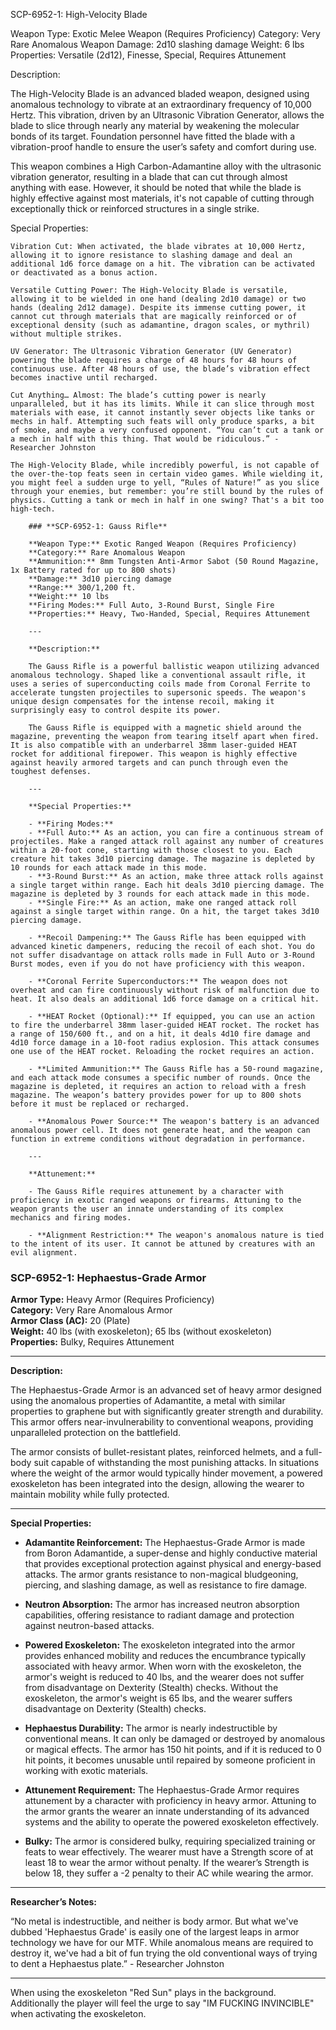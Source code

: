 SCP-6952-1: High-Velocity Blade

Weapon Type: Exotic Melee Weapon (Requires Proficiency)
Category: Very Rare Anomalous Weapon
Damage: 2d10 slashing damage
Weight: 6 lbs
Properties: Versatile (2d12), Finesse, Special, Requires Attunement

Description:

The High-Velocity Blade is an advanced bladed weapon, designed using anomalous technology to vibrate at an extraordinary frequency of 10,000 Hertz. This vibration, driven by an Ultrasonic Vibration Generator, allows the blade to slice through nearly any material by weakening the molecular bonds of its target. Foundation personnel have fitted the blade with a vibration-proof handle to ensure the user’s safety and comfort during use.

This weapon combines a High Carbon-Adamantine alloy with the ultrasonic vibration generator, resulting in a blade that can cut through almost anything with ease. However, it should be noted that while the blade is highly effective against most materials, it's not capable of cutting through exceptionally thick or reinforced structures in a single strike.

Special Properties:

    Vibration Cut: When activated, the blade vibrates at 10,000 Hertz, allowing it to ignore resistance to slashing damage and deal an additional 1d6 force damage on a hit. The vibration can be activated or deactivated as a bonus action.

    Versatile Cutting Power: The High-Velocity Blade is versatile, allowing it to be wielded in one hand (dealing 2d10 damage) or two hands (dealing 2d12 damage). Despite its immense cutting power, it cannot cut through materials that are magically reinforced or of exceptional density (such as adamantine, dragon scales, or mythril) without multiple strikes.

    UV Generator: The Ultrasonic Vibration Generator (UV Generator) powering the blade requires a charge of 48 hours for 48 hours of continuous use. After 48 hours of use, the blade’s vibration effect becomes inactive until recharged.

    Cut Anything… Almost: The blade’s cutting power is nearly unparalleled, but it has its limits. While it can slice through most materials with ease, it cannot instantly sever objects like tanks or mechs in half. Attempting such feats will only produce sparks, a bit of smoke, and maybe a very confused opponent. “You can’t cut a tank or a mech in half with this thing. That would be ridiculous.” - Researcher Johnston

    The High-Velocity Blade, while incredibly powerful, is not capable of the over-the-top feats seen in certain video games. While wielding it, you might feel a sudden urge to yell, “Rules of Nature!” as you slice through your enemies, but remember: you’re still bound by the rules of physics. Cutting a tank or mech in half in one swing? That's a bit too high-tech.

        ### **SCP-6952-1: Gauss Rifle**

        **Weapon Type:** Exotic Ranged Weapon (Requires Proficiency)  
        **Category:** Rare Anomalous Weapon  
        **Ammunition:** 8mm Tungsten Anti-Armor Sabot (50 Round Magazine, 1x Battery rated for up to 800 shots)  
        **Damage:** 3d10 piercing damage  
        **Range:** 300/1,200 ft.  
        **Weight:** 10 lbs  
        **Firing Modes:** Full Auto, 3-Round Burst, Single Fire  
        **Properties:** Heavy, Two-Handed, Special, Requires Attunement

        ---

        **Description:**

        The Gauss Rifle is a powerful ballistic weapon utilizing advanced anomalous technology. Shaped like a conventional assault rifle, it uses a series of superconducting coils made from Coronal Ferrite to accelerate tungsten projectiles to supersonic speeds. The weapon's unique design compensates for the intense recoil, making it surprisingly easy to control despite its power.

        The Gauss Rifle is equipped with a magnetic shield around the magazine, preventing the weapon from tearing itself apart when fired. It is also compatible with an underbarrel 38mm laser-guided HEAT rocket for additional firepower. This weapon is highly effective against heavily armored targets and can punch through even the toughest defenses.

        ---

        **Special Properties:**

        - **Firing Modes:**
        - **Full Auto:** As an action, you can fire a continuous stream of projectiles. Make a ranged attack roll against any number of creatures within a 20-foot cone, starting with those closest to you. Each creature hit takes 3d10 piercing damage. The magazine is depleted by 10 rounds for each attack made in this mode.
        - **3-Round Burst:** As an action, make three attack rolls against a single target within range. Each hit deals 3d10 piercing damage. The magazine is depleted by 3 rounds for each attack made in this mode.
        - **Single Fire:** As an action, make one ranged attack roll against a single target within range. On a hit, the target takes 3d10 piercing damage.

        - **Recoil Dampening:** The Gauss Rifle has been equipped with advanced kinetic dampeners, reducing the recoil of each shot. You do not suffer disadvantage on attack rolls made in Full Auto or 3-Round Burst modes, even if you do not have proficiency with this weapon.

        - **Coronal Ferrite Superconductors:** The weapon does not overheat and can fire continuously without risk of malfunction due to heat. It also deals an additional 1d6 force damage on a critical hit.

        - **HEAT Rocket (Optional):** If equipped, you can use an action to fire the underbarrel 38mm laser-guided HEAT rocket. The rocket has a range of 150/600 ft., and on a hit, it deals 4d10 fire damage and 4d10 force damage in a 10-foot radius explosion. This attack consumes one use of the HEAT rocket. Reloading the rocket requires an action.

        - **Limited Ammunition:** The Gauss Rifle has a 50-round magazine, and each attack mode consumes a specific number of rounds. Once the magazine is depleted, it requires an action to reload with a fresh magazine. The weapon’s battery provides power for up to 800 shots before it must be replaced or recharged.

        - **Anomalous Power Source:** The weapon's battery is an advanced anomalous power cell. It does not generate heat, and the weapon can function in extreme conditions without degradation in performance.

        ---

        **Attunement:** 

        - The Gauss Rifle requires attunement by a character with proficiency in exotic ranged weapons or firearms. Attuning to the weapon grants the user an innate understanding of its complex mechanics and firing modes.

        - **Alignment Restriction:** The weapon's anomalous nature is tied to the intent of its user. It cannot be attuned by creatures with an evil alignment.


### **SCP-6952-1: Hephaestus-Grade Armor**

**Armor Type:** Heavy Armor (Requires Proficiency)  
**Category:** Very Rare Anomalous Armor  
**Armor Class (AC):** 20 (Plate)  
**Weight:** 40 lbs (with exoskeleton); 65 lbs (without exoskeleton)  
**Properties:** Bulky, Requires Attunement

---

**Description:**

The Hephaestus-Grade Armor is an advanced set of heavy armor designed using the anomalous properties of Adamantite, a metal with similar properties to graphene but with significantly greater strength and durability. This armor offers near-invulnerability to conventional weapons, providing unparalleled protection on the battlefield.

The armor consists of bullet-resistant plates, reinforced helmets, and a full-body suit capable of withstanding the most punishing attacks. In situations where the weight of the armor would typically hinder movement, a powered exoskeleton has been integrated into the design, allowing the wearer to maintain mobility while fully protected.

---

**Special Properties:**

- **Adamantite Reinforcement:** The Hephaestus-Grade Armor is made from Boron Adamantide, a super-dense and highly conductive material that provides exceptional protection against physical and energy-based attacks. The armor grants resistance to non-magical bludgeoning, piercing, and slashing damage, as well as resistance to fire damage.

- **Neutron Absorption:** The armor has increased neutron absorption capabilities, offering resistance to radiant damage and protection against neutron-based attacks.

- **Powered Exoskeleton:** The exoskeleton integrated into the armor provides enhanced mobility and reduces the encumbrance typically associated with heavy armor. When worn with the exoskeleton, the armor's weight is reduced to 40 lbs, and the wearer does not suffer from disadvantage on Dexterity (Stealth) checks. Without the exoskeleton, the armor's weight is 65 lbs, and the wearer suffers disadvantage on Dexterity (Stealth) checks.

- **Hephaestus Durability:** The armor is nearly indestructible by conventional means. It can only be damaged or destroyed by anomalous or magical effects. The armor has 150 hit points, and if it is reduced to 0 hit points, it becomes unusable until repaired by someone proficient in working with exotic materials.

- **Attunement Requirement:** The Hephaestus-Grade Armor requires attunement by a character with proficiency in heavy armor. Attuning to the armor grants the wearer an innate understanding of its advanced systems and the ability to operate the powered exoskeleton effectively.

- **Bulky:** The armor is considered bulky, requiring specialized training or feats to wear effectively. The wearer must have a Strength score of at least 18 to wear the armor without penalty. If the wearer’s Strength is below 18, they suffer a -2 penalty to their AC while wearing the armor.

---

**Researcher’s Notes:**

“No metal is indestructible, and neither is body armor. But what we've dubbed 'Hephaestus Grade' is easily one of the largest leaps in armor technology we have for our MTF. While anomalous means are required to destroy it, we've had a bit of fun trying the old conventional ways of trying to dent a Hephaestus plate.” - Researcher Johnston

---

When using the exoskeleton "Red Sun" plays in the background. Additionally the player will feel the urge to say "IM FUCKING INVINCIBLE" when activating the exoskeleton.


